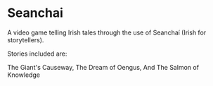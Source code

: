 # Seanchai

A video game telling Irish tales through the use of Seanchaí (Irish for storytellers).

Stories included are:

The Giant's Causeway,
The Dream of Oengus, 
And The Salmon of Knowledge